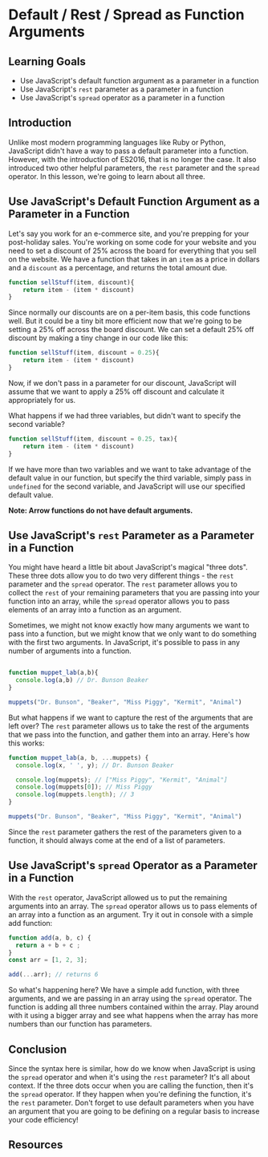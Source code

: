 # Default / Rest / Spread as Function Arguments

## Learning Goals

- Use JavaScript's default function argument as a parameter in a function
- Use JavaScript's `rest` parameter as a parameter in a function
- Use JavaScript's `spread` operator as a parameter in a function

## Introduction

Unlike most modern programming languages like Ruby or Python,
JavaScript didn't have a way to pass a default parameter into a function.
However, with the introduction of ES2016, that is no longer the case. It also
introduced two other helpful parameters, the `rest` parameter and the `spread`
operator. In this lesson, we're going to learn about all three. 

## Use JavaScript's Default Function Argument as a Parameter in a Function

Let's say you work for an e-commerce site, and you're prepping for your
post-holiday sales. You're working on some code for your website and you need to
set a discount of 25% across the board for everything that you sell on the
website. We have a function that takes in an `item` as a price in dollars and a
`discount` as a percentage, and returns the total amount due. 

```js
function sellStuff(item, discount){
    return item - (item * discount)
}
```

Since normally our discounts are on a per-item basis, this code functions well.
But it could be a tiny bit more efficient now that we're going to be setting a
25% off across the board discount. We can set a default 25% off discount by
making a tiny change in our code like this:

```js
function sellStuff(item, discount = 0.25){
    return item - (item * discount)
}
```

Now, if we don't pass in a parameter for our discount, JavaScript will assume
that we want to apply a 25% off discount and calculate it appropriately for us. 

What happens if we had three variables, but didn't want to specify the second
variable?

```js
function sellStuff(item, discount = 0.25, tax){
    return item - (item * discount)
}
```

If we have more than two variables and we want to take advantage of the default
value in our function, but specify the third variable, simply pass in
`undefined` for the second variable, and JavaScript will use our specified
default value. 

**Note: Arrow functions do not have default arguments.**

## Use JavaScript's `rest` Parameter as a Parameter in a Function

You might have heard a little bit about JavaScript's magical "three dots". These three
dots allow you to do two very different things - the `rest` parameter and the
`spread` operator. The `rest` parameter allows you to collect the `rest` of your
remaining parameters that you are passing into your function into an array,
while the `spread` operator allows you to pass elements of an array into a
function as an argument.

Sometimes, we might not know exactly how many arguments we want to pass into a
function, but we might know that we only want to do something with the first two
arguments. In JavaScript, it's possible to pass in any number of arguments into
a function. 

```js

function muppet_lab(a,b){
  console.log(a,b) // Dr. Bunson Beaker
}

muppets("Dr. Bunson", "Beaker", "Miss Piggy", "Kermit", "Animal")
```

But what happens if we want to capture the rest of the arguments
that are left over? The `rest` parameter allows us to take the rest of the
arguments that we pass into the function, and gather them into an array. Here's
how this works:

```js
function muppet_lab(a, b, ...muppets) {
  console.log(x, ' ', y); // Dr. Bunson Beaker

  console.log(muppets); // ["Miss Piggy", "Kermit", "Animal"]
  console.log(muppets[0]); // Miss Piggy
  console.log(muppets.length); // 3
}

muppets("Dr. Bunson", "Beaker", "Miss Piggy", "Kermit", "Animal")
```

Since the `rest` parameter gathers the rest of the parameters given to a
function, it should always come at the end of a list of parameters. 

## Use JavaScript's `spread` Operator as a Parameter in a Function

With the `rest` operator, JavaScript allowed us to put the remaining arguments
into an array. The `spread` operator allows us to pass elements of an array into
a function as an argument. Try it out in console with a simple add function:

```js
function add(a, b, c) {
  return a + b + c ;
}
const arr = [1, 2, 3];

add(...arr); // returns 6
```

So what's happening here? We have a simple add function, with three arguments,
and we are passing in an array using the `spread` operator. The function is
adding all three numbers contained within the array. Play around with it using a
bigger array and see what happens when the array has more numbers than our
function has parameters. 

## Conclusion

Since the syntax here is similar, how do we know when JavaScript is using the
`spread` operator and when it's using the `rest` parameter? It's all about
context. If the three dots occur when you are calling the function, then it's
the `spread` operator. If they happen when you're defining the function, it's
the `rest` parameter. Don't forget to use default parameters when you have an
argument that you are going to be defining on a regular basis to increase your
code efficiency! 

## Resources

[Default parameters]: https://developer.mozilla.org/en-US/docs/Web/JavaScript/Reference/Functions/Default_parameters
[Rest parameters]: https://developer.mozilla.org/en-US/docs/Web/JavaScript/Reference/Functions/rest_parameters
[Spread operators]: https://developer.mozilla.org/en-US/docs/Web/JavaScript/Reference/Operators/Spread_syntax